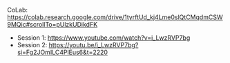 CoLab: https://colab.research.google.com/drive/1tyrftUd_kj4Lme0slQtCMqdmCSW9MQic#scrollTo=pUlzkUDikdFK

- Session 1: https://www.youtube.com/watch?v=i_LwzRVP7bg
- Session 2: https://youtu.be/i_LwzRVP7bg?si=Fg2JOmILC4PlEus6&t=2220
